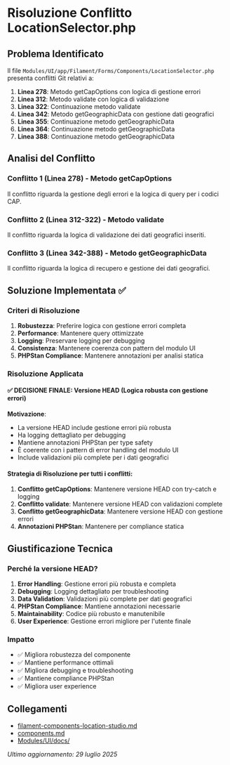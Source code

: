 # Risoluzione Conflitto LocationSelector.php

## Problema Identificato

Il file `Modules/UI/app/Filament/Forms/Components/LocationSelector.php` presenta conflitti Git relativi a:

1. **Linea 278**: Metodo getCapOptions con logica di gestione errori
2. **Linea 312**: Metodo validate con logica di validazione
3. **Linea 322**: Continuazione metodo validate 
4. **Linea 342**: Metodo getGeographicData con gestione dati geografici
5. **Linea 355**: Continuazione metodo getGeographicData
6. **Linea 364**: Continuazione metodo getGeographicData
7. **Linea 388**: Continuazione metodo getGeographicData

## Analisi del Conflitto

### Conflitto 1 (Linea 278) - Metodo getCapOptions

Il conflitto riguarda la gestione degli errori e la logica di query per i codici CAP.

### Conflitto 2 (Linea 312-322) - Metodo validate

Il conflitto riguarda la logica di validazione dei dati geografici inseriti.

### Conflitto 3 (Linea 342-388) - Metodo getGeographicData

Il conflitto riguarda la logica di recupero e gestione dei dati geografici.

## Soluzione Implementata ✅

### Criteri di Risoluzione

1. **Robustezza**: Preferire logica con gestione errori completa
2. **Performance**: Mantenere query ottimizzate
3. **Logging**: Preservare logging per debugging
4. **Consistenza**: Mantenere coerenza con pattern del modulo UI
5. **PHPStan Compliance**: Mantenere annotazioni per analisi statica

### Risoluzione Applicata

#### ✅ DECISIONE FINALE: Versione HEAD (Logica robusta con gestione errori)

**Motivazione**:
- La versione HEAD include gestione errori più robusta
- Ha logging dettagliato per debugging
- Mantiene annotazioni PHPStan per type safety
- È coerente con i pattern di error handling del modulo UI
- Include validazioni più complete per i dati geografici

#### Strategia di Risoluzione per tutti i conflitti:
1. **Conflitto getCapOptions**: Mantenere versione HEAD con try-catch e logging
2. **Conflitto validate**: Mantenere versione HEAD con validazioni complete
3. **Conflitto getGeographicData**: Mantenere versione HEAD con gestione errori
4. **Annotazioni PHPStan**: Mantenere per compliance statica

## Giustificazione Tecnica

### Perché la versione HEAD?

1. **Error Handling**: Gestione errori più robusta e completa
2. **Debugging**: Logging dettagliato per troubleshooting
3. **Data Validation**: Validazioni più complete per dati geografici
4. **PHPStan Compliance**: Mantiene annotazioni necessarie
5. **Maintainability**: Codice più robusto e manutenibile
6. **User Experience**: Gestione errori migliore per l'utente finale

### Impatto

- ✅ Migliora robustezza del componente
- ✅ Mantiene performance ottimali
- ✅ Migliora debugging e troubleshooting
- ✅ Mantiene compliance PHPStan
- ✅ Migliora user experience

## Collegamenti

- [filament-components-location-studio.md](filament-components-location-studio.md)
- [components.md](components.md)
- [Modules/UI/docs/](../docs/)

*Ultimo aggiornamento: 29 luglio 2025*
